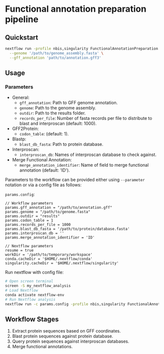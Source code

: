 # Functional annotation preparation pipeline

## Quickstart

```bash
nextflow run -profile nbis,singularity FunctionalAnnotationPreparation.nf \
  --genome '/path/to/genome_assembly.fasta' \
  --gff_annotation 'path/to/annotation.gff3'
```

## Usage

### Parameters

- General:
    * `gff_annotation`:  Path to GFF genome annotation.
    * `genome`: Path to the genome assembly.
    * `outdir`: Path to the results folder.
    * `records_per_file`: Number of fasta records per file to distribute to blast and interproscan (default: 1000).
- GFF2Protein:
    * `codon_table`: (default: 1).
- Blastp:
    * `blast_db_fasta`: Path to protein database.
- Interproscan:
    * `interproscan_db`: Names of interproscan database to check against.
- Merge Functional Annotation:
    * `merge_annotation_identifier`: Name of field to merge functional annotation (default: 'ID').

Parameters to the workflow can be provided either using `--parameter` notation or via a config file as follows:

`params.config`:
```
// Workflow parameters
params.gff_annotation = "/path/to/annotation.gff"
params.genome = "/path/to/genome.fasta"
params.outdir = "results"
params.codon_table = 1
params.records_per_file = 1000
params.blast_db_fasta = '/path/to/protein/database.fasta'
params.interproscan_db = ''
params.merge_annotation_identifier = 'ID'

// Nextflow parameters
resume = true
workDir = '/path/to/temporary/workspace'
conda.cacheDir = '$HOME/.nextflow/conda'
singularity.cacheDir = '$HOME/.nextflow/singularity'
```

Run nextflow with config file:
```bash
# Open screen terminal
screen -S my_nextflow_analysis
# Load Nextflow
conda activate nextflow-env
# Run Nextflow analysis
nextflow run -c params.config -profile nbis,singularity FunctionalAnnotationPreparation.nf
```

## Workflow Stages

1. Extract protein sequences based on GFF coordinates.
2. Blast protein sequences against protein database.
3. Query protein sequences against interproscan databases.
4. Merge functional annotations.

